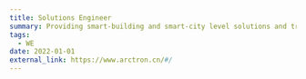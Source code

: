```yaml
---
title: Solutions Engineer
summary: Providing smart-building and smart-city level solutions and training to customers on over 10 projects
tags:
  - WE
date: 2022-01-01
external_link: https://www.arctron.cn/#/
---
```

